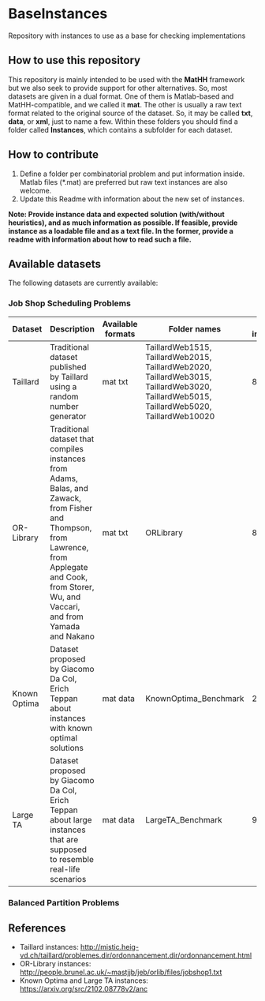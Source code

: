 # BaseInstances
Repository with instances to use as a base for checking implementations

## How to use this repository

This repository is mainly intended to be used with the **MatHH** framework but we also seek to provide support for other alternatives. So, most datasets are given in a dual format. One of them is Matlab-based and MatHH-compatible, and we called it **mat**. The other is usually a raw text format related to the original source of the dataset. So, it may be called **txt**, **data**, or **xml**, just to name a few. Within these folders you should find a folder called **Instances**, which contains a subfolder for each dataset. 

## How to contribute

1. Define a folder per combinatorial problem and put information inside. Matlab files (*.mat) are preferred but raw text instances are also welcome. 
2. Update this Readme with information about the new set of instances.

**Note: Provide instance data and expected solution (with/without heuristics), and as much information as possible. If feasible, provide instance as a loadable file and as a text file. In the former, provide a readme with information about how to read such a file.**

## Available datasets

The following datasets are currently available: 

### Job Shop Scheduling Problems
| **Dataset** | **Description**		| **Available formats** | **Folder names** | **Total instances**|
| ---- | ---- |---- | ---- | ---- |
|Taillard | Traditional dataset published by Taillard using a random number generator | mat txt | TaillardWeb1515, TaillardWeb2015, TaillardWeb2020, TaillardWeb3015, TaillardWeb3020, TaillardWeb5015, TaillardWeb5020, TaillardWeb10020 | 80 |
|OR-Library | Traditional dataset that compiles instances from Adams, Balas, and Zawack, from Fisher and Thompson, from Lawrence, from Applegate and Cook, from Storer, Wu, and Vaccari, and from Yamada and Nakano | mat  txt| ORLibrary | 82 |
|Known Optima | Dataset proposed by Giacomo Da Col, Erich Teppan about instances with known optimal solutions | mat data | KnownOptima_Benchmark | 24 |
|Large TA | Dataset proposed by Giacomo Da Col, Erich Teppan about large instances that are supposed to resemble real-life scenarios | mat data | LargeTA_Benchmark | 90 |

### Balanced Partition Problems

## References
- Taillard instances: http://mistic.heig-vd.ch/taillard/problemes.dir/ordonnancement.dir/ordonnancement.html
- OR-Library instances: http://people.brunel.ac.uk/~mastjjb/jeb/orlib/files/jobshop1.txt
- Known Optima and Large TA instances: https://arxiv.org/src/2102.08778v2/anc
